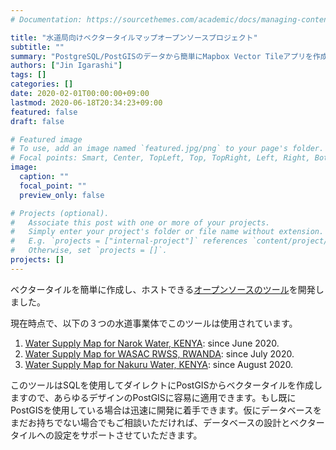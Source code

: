 ```yaml
---
# Documentation: https://sourcethemes.com/academic/docs/managing-content/

title: "水道局向けベクタータイルマップオープンソースプロジェクト"
subtitle: ""
summary: "PostgreSQL/PostGISのデータから簡単にMapbox Vector Tileアプリを作成するためのオープンソースソフトウェアを開発するプロジェクトです"
authors: ["Jin Igarashi"]
tags: []
categories: []
date: 2020-02-01T00:00:00+09:00
lastmod: 2020-06-18T20:34:23+09:00
featured: false
draft: false

# Featured image
# To use, add an image named `featured.jpg/png` to your page's folder.
# Focal points: Smart, Center, TopLeft, Top, TopRight, Left, Right, BottomLeft, Bottom, BottomRight.
image:
  caption: ""
  focal_point: ""
  preview_only: false

# Projects (optional).
#   Associate this post with one or more of your projects.
#   Simply enter your project's folder or file name without extension.
#   E.g. `projects = ["internal-project"]` references `content/project/deep-learning/index.md`.
#   Otherwise, set `projects = []`.
projects: []
---
```


ベクタータイルを簡単に作成し、ホストできる[オープンソースのツール](https://github.com/watergis/awesome-vector-tiles)を開発しました。

現在時点で、以下の３つの水道事業体でこのツールは使用されています。

1. [Water Supply Map for Narok Water, KENYA](https://narok.water-gis.com): since June 2020.
2. [Water Supply Map for WASAC RWSS, RWANDA](https://rural.water-gis.com): since July 2020.
3. [Water Supply Map for Nakuru Water, KENYA](https://nakuru.water-gis.com): since August 2020.

このツールはSQLを使用してダイレクトにPostGISからベクタータイルを作成しますので、あらゆるデザインのPostGISに容易に適用できます。もし既にPostGISを使用している場合は迅速に開発に着手できます。仮にデータベースをまだお持ちでない場合でもご相談いただければ、データベースの設計とベクタータイルへの設定をサポートさせていただきます。
